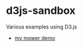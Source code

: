 d3js-sandbox
============

Various examples using D3.js
* [my mower demo](http://isabellybrandialves.github.io/d3js-sandbox/mower-demo/index.html)
